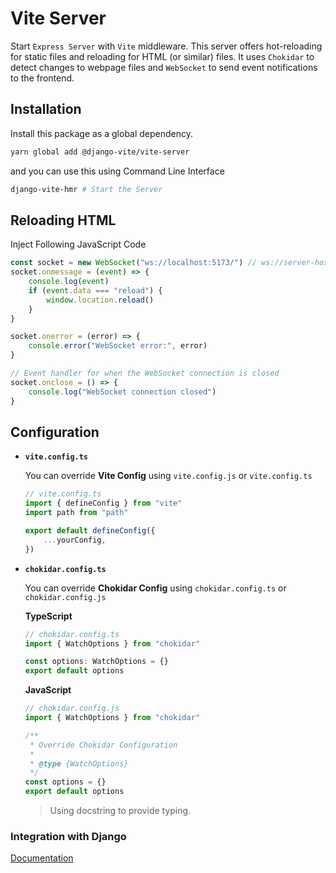 # Vite Server

Start `Express Server` with `Vite` middleware. This server offers hot-reloading for static files and reloading for HTML (or similar) files. It uses `Chokidar` to detect changes to webpage files and `WebSocket` to send event notifications to the frontend.

## Installation

Install this package as a global dependency.

```bash
yarn global add @django-vite/vite-server
```

and you can use this using Command Line Interface

```bash
django-vite-hmr # Start the Server
```

## Reloading HTML

Inject Following JavaScript Code

```js
const socket = new WebSocket("ws://localhost:5173/") // ws://server-host:server-port
socket.onmessage = (event) => {
    console.log(event)
    if (event.data === "reload") {
        window.location.reload()
    }
}

socket.onerror = (error) => {
    console.error("WebSocket error:", error)
}

// Event handler for when the WebSocket connection is closed
socket.onclose = () => {
    console.log("WebSocket connection closed")
}
```

## Configuration

-   **`vite.config.ts`**

    You can override **Vite Config** using `vite.config.js` or `vite.config.ts`

    ```ts
    // vite.config.ts
    import { defineConfig } from "vite"
    import path from "path"

    export default defineConfig({
        ...yourConfig,
    })
    ```

-   **`chokidar.config.ts`**

    You can override **Chokidar Config** using `chokidar.config.ts` or `chokidar.config.js`

    **TypeScript**

    ```ts
    // chokidar.config.ts
    import { WatchOptions } from "chokidar"

    const options: WatchOptions = {}
    export default options
    ```

    **JavaScript**

    ```js
    // chokidar.config.js
    import { WatchOptions } from "chokidar"

    /**
     * Override Chokidar Configuration
     *
     * @type {WatchOptions}
     */
    const options = {}
    export default options
    ```

    > Using docstring to provide typing.


### Integration with Django
[Documentation](https://github.com/django-vite-hmr#vite-server)